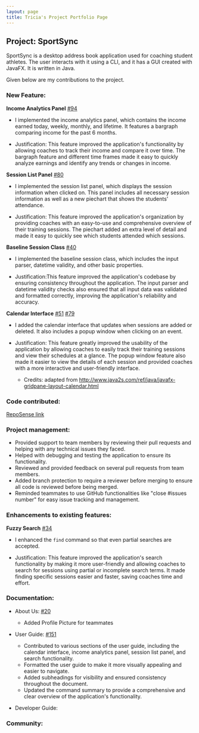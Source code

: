 ```yaml
---
layout: page
title: Tricia's Project Portfolio Page
---
```


## Project: SportSync

SportSync is a desktop address book application used for coaching student athletes. The user interacts with it using a CLI, and it has a GUI created with JavaFX. It is written in Java.

Given below are my contributions to the project.

### New Feature:

**Income Analytics Panel** [\#94](https://github.com/AY2223S2-CS2103T-W13-2/tp/pull/94)

* I implemented the income analytics panel, which contains the income earned today, weekly, monthly, and lifetime. It features a bargraph comparing income for the past 6 months.

* Justification: This feature improved the application's functionality by allowing coaches to track their income and compare it over time. The bargraph feature and different time frames made it easy to quickly analyze earnings and identify any trends or changes in income.

**Session List Panel** [\#80](https://github.com/AY2223S2-CS2103T-W13-2/tp/pull/80)


* I implemented the session list panel, which displays the session information when clicked on. This panel includes all necessary session information as well as a new piechart that shows the students' attendance.

* Justification: This feature improved the application's organization by providing coaches with an easy-to-use and comprehensive overview of their training sessions. The piechart added an extra level of detail and made it easy to quickly see which students attended which sessions.


**Baseline Session Class** [\#40](https://github.com/AY2223S2-CS2103T-W13-2/tp/pull/40)


* I implemented the baseline session class, which includes the input parser, datetime validity, and other basic properties.

* Justification:This feature improved the application's codebase by ensuring consistency throughout the application. The input parser and datetime validity checks also ensured that all input data was validated and formatted correctly, improving the application's reliability and accuracy.

**Calendar Interface** [\#51](https://github.com/AY2223S2-CS2103T-W13-2/tp/pull/51) [\#79](https://github.com/AY2223S2-CS2103T-W13-2/tp/pull/79)



* I added the calendar interface that updates when sessions are added or deleted. It also includes a popup window when clicking on an event.

* Justification: This feature greatly improved the usability of the application by allowing coaches to easily track their training sessions and view their schedules at a glance. The popup window feature also made it easier to view the details of each session and provided coaches with a more interactive and user-friendly interface.

  * Credits: adapted from http://www.java2s.com/ref/java/javafx-gridpane-layout-calendar.html



### Code contributed:
[RepoSense link](https://nus-cs2103-ay2223s2.github.io/tp-dashboard/?search=&sort=groupTitle&sortWithin=title&timeframe=commit&mergegroup=&groupSelect=groupByRepos&breakdown=true&checkedFileTypes=docs~functional-code~test-code~other&since=2023-02-17&tabOpen=true&tabType=authorship&tabAuthor=tricixg&tabRepo=AY2223S2-CS2103T-W13-2%2Ftp%5Bmaster%5D&authorshipIsMergeGroup=false&authorshipFileTypes=functional-code&authorshipIsBinaryFileTypeChecked=false&authorshipIsIgnoredFilesChecked=false)

### Project management:

* Provided support to team members by reviewing their pull requests and helping with any technical issues they faced.
* Helped with debugging and testing the application to ensure its functionality.
* Reviewed and provided feedback on several pull requests from team members.
* Added branch protection to require a reviewer before merging to ensure all code is reviewed before being merged.
* Reminded teammates to use GitHub functionalities like "close #issues number" for easy issue tracking and management.

### Enhancements to existing features:

**Fuzzy Search** [\#34](https://github.com/AY2223S2-CS2103T-W13-2/tp/pull/34)


* I enhanced the `find` command so that even partial searches are accepted.

* Justification: This feature improved the application's search functionality by making it more user-friendly and allowing coaches to search for sessions using partial or incomplete search terms. It made finding specific sessions easier and faster, saving coaches time and effort.

### Documentation:
* About Us: [\#20](https://github.com/AY2223S2-CS2103T-W13-2/tp/pull/20)

  * Added Profile Picture for teammates
* User Guide: [\#151](https://github.com/AY2223S2-CS2103T-W13-2/tp/pull/151)

  * Contributed to various sections of the user guide, including the calendar interface, income analytics panel, session list panel, and search functionality.
  * Formatted the user guide to make it more visually appealing and easier to navigate.
  * Added subheadings for visibility and ensured consistency throughout the document.
  * Updated the command summary to provide a comprehensive and clear overview of the application's functionality.

* Developer Guide:


### Community:

[//]: # (  * PRs reviewed &#40;with non-trivial review comments&#41;: [\#12]&#40;&#41;, [\#32]&#40;&#41;, [\#19]&#40;&#41;, [\#42]&#40;&#41;)

[//]: # (  * Contributed to forum discussions &#40;examples: [1]&#40;&#41;, [2]&#40;&#41;, [3]&#40;&#41;, [4]&#40;&#41;&#41;)

[//]: # (  * Reported bugs and suggestions for other teams in the class &#40;examples: [1]&#40;&#41;, [2]&#40;&#41;, [3]&#40;&#41;&#41;)

[//]: # (  * Some parts of the history feature I added was adopted by several other class mates &#40;[1]&#40;&#41;, [2]&#40;&#41;&#41;)


